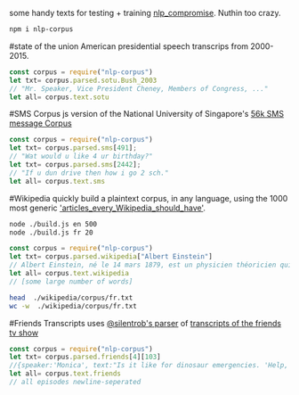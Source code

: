 some handy texts for testing + training [nlp_compromise](http://nlpcompromise.com). Nuthin too crazy.

```bash
npm i nlp-corpus
```

#state of the union
American presidential speech transcrips from 2000-2015.
```javascript
const corpus = require("nlp-corpus")
let txt= corpus.parsed.sotu.Bush_2003
// "Mr. Speaker, Vice President Cheney, Members of Congress, ..."
let all= corpus.text.sotu
```

#SMS Corpus
js version of the National University of Singapore's [56k SMS message  Corpus](http://wing.comp.nus.edu.sg:8080/SMSCorpus/overview.jsp)

```javascript
const corpus = require("nlp-corpus")
let txt= corpus.parsed.sms[491];
// "Wat would u like 4 ur birthday?"
let txt= corpus.parsed.sms[2442];
// "If u dun drive then how i go 2 sch."
let all= corpus.text.sms
```

#Wikipedia
quickly build a plaintext corpus, in any language, using the 1000 most generic ['articles_every_Wikipedia_should_have'](https://meta.wikimedia.org/wiki/List_of_articles_every_Wikipedia_should_have).
```bash
node ./build.js en 500
node ./build.js fr 20
```
```javascript
const corpus = require("nlp-corpus")
let txt= corpus.parsed.wikipedia["Albert Einstein"]
// Albert Einstein, né le 14 mars 1879, est un physicien théoricien qui fut...
let all= corpus.text.wikipedia
// [some large number of words]
```
```bash
head  ./wikipedia/corpus/fr.txt
wc -w  ./wikipedia/corpus/fr.txt
```

#Friends Transcripts
uses [@silentrob's parser](https://github.com/silentrob/superscript-friends) of [transcripts of the friends tv show](http://home.versatel.nl/friendspic0102/)
```javascript
const corpus = require("nlp-corpus")
let txt= corpus.parsed.friends[4][103]
//{speaker:'Monica', text:"Is it like for dinosaur emergencies. 'Help, come quick, they're still extinct.'"}
let all= corpus.text.friends
// all episodes newline-seperated
```